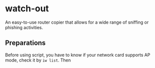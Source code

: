 # watch-out
An easy-to-use router copier that allows for a wide range of sniffing or phishing activities.


## Preparations
Before using script, you have to know if your network card supports AP mode, check it by `iw list`. Then 
